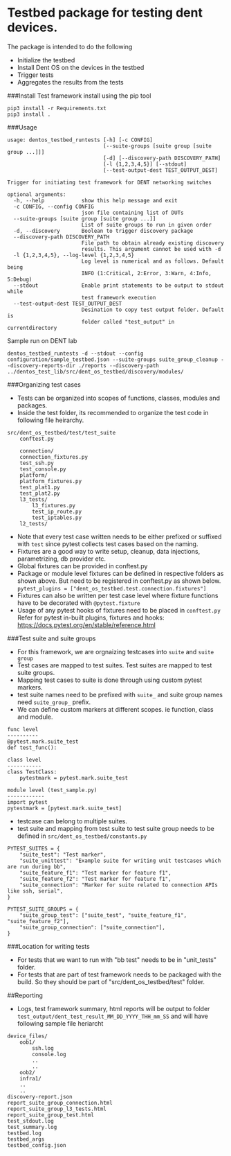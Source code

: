 # Testbed package for testing dent devices.

The package is intended to do the following

- Initialize the testbed
- Install Dent OS on the devices in the testbed
- Trigger tests
- Aggregates the results from the tests

###Install
Test framework install using the pip tool
```
pip3 install -r Requirements.txt
pip3 install .
```

###Usage
```
usage: dentos_testbed_runtests [-h] [-c CONFIG]
                               [--suite-groups [suite group [suite group ...]]]
                               [-d] [--discovery-path DISCOVERY_PATH]
                               [-l {1,2,3,4,5}] [--stdout]
                               [--test-output-dest TEST_OUTPUT_DEST]

Trigger for initiating test framework for DENT networking switches

optional arguments:
  -h, --help            show this help message and exit
  -c CONFIG, --config CONFIG
                        json file containing list of DUTs
  --suite-groups [suite group [suite group ...]]
                        List of suite groups to run in given order
  -d, --discovery       Boolean to trigger discovery package
  --discovery-path DISCOVERY_PATH
                        File path to obtain already existing discovery
                        results. This argument cannot be used with -d
  -l {1,2,3,4,5}, --log-level {1,2,3,4,5}
                        Log level is numerical and as follows. Default being
                        INFO (1:Critical, 2:Error, 3:Warn, 4:Info, 5:Debug)
  --stdout              Enable print statements to be output to stdout while
                        test framework execution
  --test-output-dest TEST_OUTPUT_DEST
                        Desination to copy test output folder. Default is
                        folder called "test_output" in currentdirectory
```

Sample run on DENT lab

```
dentos_testbed_runtests -d --stdout --config configuration/sample_testbed.json --suite-groups suite_group_cleanup --discovery-reports-dir ./reports --discovery-path ../dentos_test_lib/src/dent_os_testbed/discovery/modules/
```

 ###Organizing test cases
 - Tests can be organized into scopes of functions, classes, modules and packages.
 - Inside the test folder, its recommended to organize the test code in following file heirarchy.
```
src/dent_os_testbed/test/test_suite
	conftest.py

	connection/
  	connection_fixtures.py
  	test_ssh.py
  	test_console.py
	platform/
  	platform_fixtures.py
  	test_plat1.py
  	test_plat2.py
	l3_tests/
		l3_fixtures.py
		test_ip_route.py
		test_iptables.py
	l2_tests/
```
 - Note  that every test case written needs to be either prefixed or suffixed with `test` since pytest collects test cases based on the naming.
 - Fixtures are a good way to write setup, cleanup, data injections, parametrizing, db provider etc.
 - Global fixtures can be provided in conftest.py
 - Package or module level fixtures can be defined in respective folders as shown above. But need to be registered in conftest.py as shown below.
   `pytest_plugins = ["dent_os_testbed.test.connection.fixtures"]`
 - Fixtures can also be written per test case level where fixture functions have to be decorated with `@pytest.fixture`
 - Usage of any pytest hooks of fixtures need to be placed in `conftest.py`
   Refer for pytest in-built plugins, fixtures and hooks: https://docs.pytest.org/en/stable/reference.html

###Test suite and suite groups
- For this framework, we are orgnaizing testcases into `suite` and `suite group`
- Test cases are mapped to test suites. Test suites are mapped to test suite groups.
- Mapping test cases to suite is done through using custom pytest markers.
- test suite names need to be prefixed with `suite_` and suite group names need `suite_group_` prefix.
- We can define custom markers at different scopes. ie function, class and module.

```
func level
----------
@pytest.mark.suite_test
def test_func():

class level
-----------
class TestClass:
    pytestmark = pytest.mark.suite_test

module level (test_sample.py)
------------
import pytest
pytestmark = [pytest.mark.suite_test]
```

- testcase can belong to multiple suites.
- test suite and mapping from test suite to test suite group needs to be defined in `src/dent_os_testbed/constants.py`

```
PYTEST_SUITES = {
    "suite_test": "Test marker",
    "suite_unittest": "Example suite for writing unit testcases which are run during bb",
    "suite_feature_f1": "Test marker for feature f1",
    "suite_feature_f2": "Test marker for feature f1",
    "suite_connection": "Marker for suite related to connection APIs like ssh, serial",
}

PYTEST_SUITE_GROUPS = {
    "suite_group_test": ["suite_test", "suite_feature_f1", "suite_feature_f2"],
    "suite_group_connection": ["suite_connection"],
}
```


###Location for writing tests
- For tests that we want to run with "bb test" needs to be in "unit_tests" folder.
- For tests that are part of test framework needs to be packaged with the build. So they should be part of "src/dent_os_testbed/test" folder.

##Reporting
- Logs, test framework summary, html reports will be output to folder `test_output/dent_test_result_MM_DD_YYYY_THH_mm_SS` and will have following sample file heriarcht
```
device_files/
	oob1/
		ssh.log
		console.log
		..
		..
	oob2/
	infra1/
	..
	..
discovery-report.json
report_suite_group_connection.html
report_suite_group_l3_tests.html
report_suite_group_test.html
test_stdout.log
test_summary.log
testbed.log
testbed_args
testbed_config.json
```
